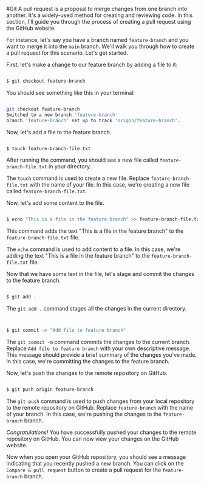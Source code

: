 #Git 
A pull request is a proposal to merge changes from one branch into another. It's a widely-used method for creating and reviewing code. In this section, I'll guide you through the process of creating a pull request using the GitHub website.

For instance, let's say you have a branch named `feature-branch` and you want to merge it into the `main` branch. We'll walk you through how to create a pull request for this scenario. Let's get started.

First, let's make a change to our feature branch by adding a file to it:

```bash

$ git checkout feature-branch

```

You should see something like this in your terminal:

```bash

git checkout feature-branch
Switched to a new branch 'feature-branch'
branch 'feature-branch' set up to track 'origin/feature-branch'.

```

Now, let's add a file to the feature branch.

```bash

$ touch feature-branch-file.txt

```

After running the command, you should see a new file called `feature-branch-file.txt` in your directory.

The `touch` command is used to create a new file. Replace `feature-branch-file.txt` with the name of your file. In this case, we're creating a new file called `feature-branch-file.txt`.

Now, let's add some content to the file.

```bash

$ echo "This is a file in the feature branch" >> feature-branch-file.txt

```

This command adds the text "This is a file in the feature branch" to the `feature-branch-file.txt` file.

The `echo` command is used to add content to a file. In this case, we're adding the text "This is a file in the feature branch" to the `feature-branch-file.txt` file.

Now that we have some text in the file, let's stage and commit the changes to the feature branch.

```bash

$ git add .

```

The `git add .` command stages all the changes in the current directory.

```bash


$ git commit -m "Add file to feature branch"

```

The `git commit -m` command commits the changes to the current branch. Replace `Add file to feature branch` with your own descriptive message. This message should provide a brief summary of the changes you've made. In this case, we're committing the changes to the feature branch.

Now, let's push the changes to the remote repository on GitHub.

```bash

$ git push origin feature-branch

```

The `git push` command is used to push changes from your local repository to the remote repository on GitHub. Replace `feature-branch` with the name of your branch. In this case, we're pushing the changes to the `feature-branch` branch.

_Congratulations!_ You have successfully pushed your changes to the remote repository on GitHub. You can now view your changes on the GitHub website.

Now when you open your GitHub repository, you should see a message indicating that you recently pushed a new branch. You can click on the `Compare & pull request` button to create a pull request for the `feature-branch` branch.